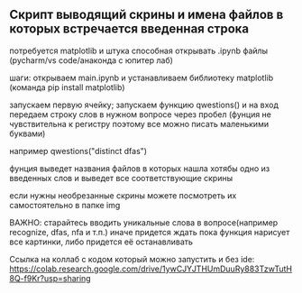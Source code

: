 ## Скрипт выводящий скрины и имена файлов в которых встречается введенная строка

потребуется matplotlib и штука способная открывать .ipynb файлы (pycharm/vs code/анаконда с юпитер лаб)

шаги: открываем main.ipynb и устанавливаем библиотеку matplotlib (команда pip install matplotlib)

запускаем первую ячейку;
запускаем функцию qwestions() и на вход передаем строку слов в нужном вопросе через пробел (фунция не чувствительна к регистру поэтому все можно писать маленькими буквами)

например qwestions("distinct dfas")

фунция выведет названия файлов в которых нашла хотябы одно из введенных слов и выведет все соответствующие скрины

если нужны необрезанные скрины можете посмотреть их самостоятельно в папке img 

ВАЖНО: старайтесь вводить уникальные слова в вопросе(например recognize, dfas, nfa и т.п.) иначе придется ждать пока функция нарисует все картинки, либо придется её останавливать 

Ссылка на коллаб с кодом который можно запустить и без ide:
https://colab.research.google.com/drive/1ywCJYJTHUmDuuRy883TzwTutH8Q-f9Kr?usp=sharing